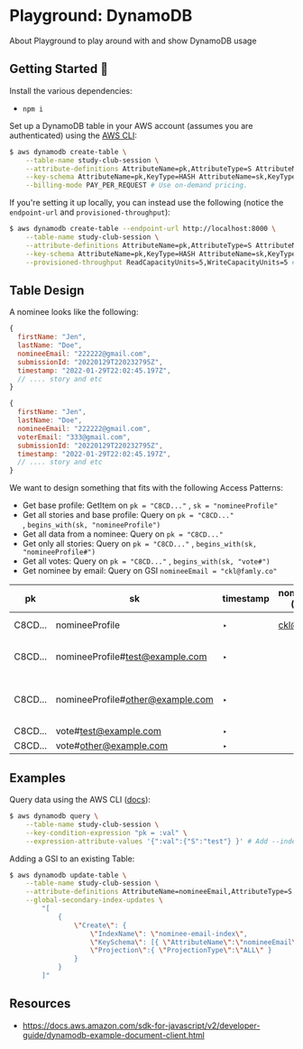 # Playground: DynamoDB
About Playground to play around with and show DynamoDB usage

## Getting Started 🚀

Install the various dependencies:
- `npm i`

Set up a DynamoDB table in your AWS account (assumes you are authenticated) using the [AWS CLI](https://docs.aws.amazon.com/cli/latest/reference/dynamodb/create-table.html):

```bash
$ aws dynamodb create-table \
    --table-name study-club-session \
    --attribute-definitions AttributeName=pk,AttributeType=S AttributeName=sk,AttributeType=S \
    --key-schema AttributeName=pk,KeyType=HASH AttributeName=sk,KeyType=RANGE \
    --billing-mode PAY_PER_REQUEST # Use on-demand pricing.
```

If you're setting it up locally, you can instead use the following (notice the `endpoint-url` and `provisioned-throughput`):

```bash
$ aws dynamodb create-table --endpoint-url http://localhost:8000 \
    --table-name study-club-session \
    --attribute-definitions AttributeName=pk,AttributeType=S AttributeName=sk,AttributeType=S \
    --key-schema AttributeName=pk,KeyType=HASH AttributeName=sk,KeyType=RANGE \
    --provisioned-throughput ReadCapacityUnits=5,WriteCapacityUnits=5 # Is ignored in local, but required.
```

## Table Design

A nominee looks like the following:

```javascript
{
  firstName: "Jen",
  lastName: "Doe",
  nomineeEmail: "222222@gmail.com",
  submissionId: "20220129T220232795Z",
  timestamp: "2022-01-29T22:02:45.197Z",
  // .... story and etc
}

{
  firstName: "Jen",
  lastName: "Doe",
  nomineeEmail: "222222@gmail.com",
  voterEmail: "333@gmail.com",
  submissionId: "20220129T220232795Z",
  timestamp: "2022-01-29T22:02:45.197Z",
  // .... story and etc
}
```

We want to design something that fits with the following Access Patterns:
- Get base profile: GetItem on `pk = "C8CD..."`
, `sk = "nomineeProfile"`
- Get all stories and base profile: Query on `pk = "C8CD..."`
, `begins_with(sk, "nomineeProfile")`
- Get all data from a nominee: Query on `pk = "C8CD..."`
- Get only all stories: Query on `pk = "C8CD..."`
, `begins_with(sk, "nomineeProfile#")`
- Get all votes: Query on `pk = "C8CD..."`
, `begins_with(sk, "vote#")`
- Get nominee by email: Query on GSI `nomineeEmail = "ckl@famly.co"`

| pk | sk | timestamp | nomineeEmail (GSI PK) | hashName | firstName | lastName | story | profilePicture | votes | zapierHookId | s3Object | nominatorEmail | nominatorFirstName | nominatorLastName | voterEmail |
| --- | --- | --- | --- | --- | --- | --- | --- | --- | --- | --- | --- | --- | --- | --- | --- |
| C8CD... | nomineeProfile | ‣ | ckl@famly.co | Christian Kjær | Christian | Kjær Laustsen |  | https://.... | 2 | ads14313-123... | childrens-champion-... |  |  |  |  |
| C8CD... | nomineeProfile#test@example.com | ‣ |  |  |  |  | Christian has been... |  | 0 | bds14313-123... |  | john@famly.co | John | Doe |  |
| C8CD... | nomineeProfile#other@example.com | ‣ |  |  |  |  | I've always liked when... |  | 0 | sds14313-123... |  | alice@famly.co | Alice | Bobsen |  |
| C8CD... | vote#test@example.com | ‣ |  |  |  |  |  |  | 0 | cs113-... |  |  |  |  | test@example.com |
| C8CD... | vote#other@example.com | ‣ |  |  |  |  |  |  | 0 | os912-... |  |  |  |  | other@example.com |


## Examples

Query data using the AWS CLI ([docs](https://docs.aws.amazon.com/cli/latest/reference/dynamodb/query.html)):

```bash
$ aws dynamodb query \
    --table-name study-club-session \
    --key-condition-expression "pk = :val" \
    --expression-attribute-values '{":val":{"S":"test"} }' # Add --index-name <name> for a GSI.
```

Adding a GSI to an existing Table:

```bash
$ aws dynamodb update-table \
    --table-name study-club-session \
    --attribute-definitions AttributeName=nomineeEmail,AttributeType=S  \
    --global-secondary-index-updates \
        "[
            {
                \"Create\": {
                    \"IndexName\": \"nominee-email-index\",
                    \"KeySchema\": [{ \"AttributeName\":\"nomineeEmail\",\"KeyType\":\"HASH\" }],
                    \"Projection\":{ \"ProjectionType\":\"ALL\" }
                }
            }
        ]"
```


## Resources
- https://docs.aws.amazon.com/sdk-for-javascript/v2/developer-guide/dynamodb-example-document-client.html
